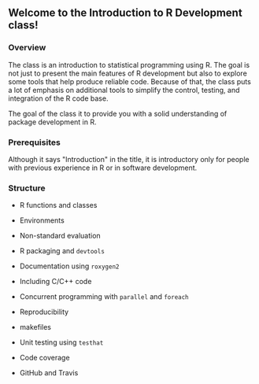 ## Welcome to the Introduction to R Development class!

### Overview

The class is an introduction to statistical programming using R. The goal is not
just to present the main features of R development but also to explore some
tools that help produce reliable code. Because of that, the class puts a lot of
emphasis on additional tools to simplify the control, testing, and integration of
the R code base. 

The goal of the class it to provide you with a solid understanding of package
development in R. 

### Prerequisites

Although it says "Introduction" in the title, it is introductory only for people
with previous experience in R or in software development. 

### Structure

- R functions and classes
- Environments
- Non-standard evaluation

- R packaging and `devtools`
- Documentation using `roxygen2`
- Including C/C++ code
- Concurrent programming with `parallel` and `foreach`

- Reproducibility
- makefiles
- Unit testing using `testhat`
- Code coverage
- GitHub and Travis 
